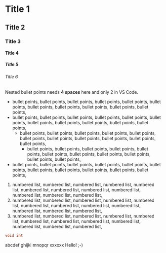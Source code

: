 # Title 1
## Title 2
### Title 3
#### Title 4
##### Title 5
###### Title 6

Nested bullet points needs **4 spaces** here and only 2 in VS Code.

- bullet points, bullet points, bullet points, bullet points, bullet points, bullet points, bullet points, bullet points, bullet points, bullet points, bullet points,  
- bullet points, bullet points, bullet points, bullet points, bullet points, bullet points, bullet points, bullet points, bullet points, bullet points, bullet points,  
    - bullet points, bullet points, bullet points, bullet points, bullet points, bullet points, bullet points, bullet points, bullet points, bullet points, bullet points,  
      - bullet points, bullet points, bullet points, bullet points, bullet points, bullet points, bullet points, bullet points, bullet points, bullet points, bullet points,  
- bullet points, bullet points, bullet points, bullet points, bullet points, bullet points, bullet points, bullet points, bullet points, bullet points, bullet points,  

1. numbered list, numbered list, numbered list, numbered list, numbered list, numbered list, numbered list, numbered list, numbered list, numbered list, numbered list, numbered list, 
1. numbered list, numbered list, numbered list, numbered list, numbered list, numbered list, numbered list, numbered list, numbered list, numbered list, numbered list, numbered list, 
1. numbered list, numbered list, numbered list, numbered list, numbered list, numbered list, numbered list, numbered list, numbered list, numbered list, numbered list, numbered list, 

```csharp
void int
```
abcdef
ghijkl
mnopqr
xxxxxx
Hello! ;-)
